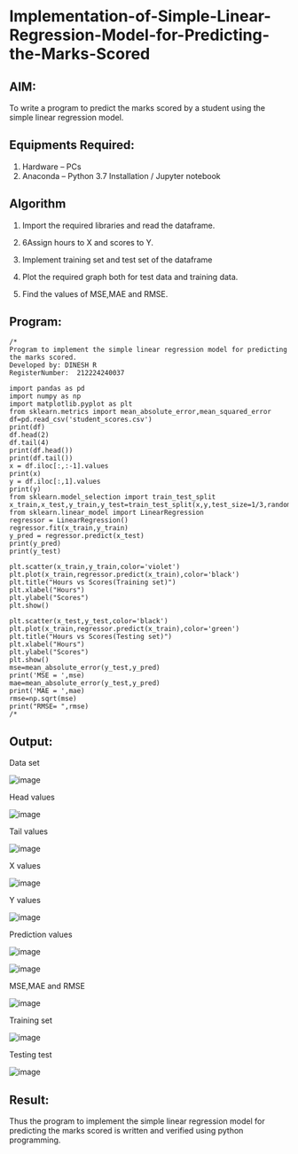 # Implementation-of-Simple-Linear-Regression-Model-for-Predicting-the-Marks-Scored

## AIM:
To write a program to predict the marks scored by a student using the simple linear regression model.

## Equipments Required:
1. Hardware – PCs
2. Anaconda – Python 3.7 Installation / Jupyter notebook

## Algorithm
1. Import the required libraries and read the dataframe.

2. 6Assign hours to X and scores to Y.

3. Implement training set and test set of the dataframe

4. Plot the required graph both for test data and training data.

5. Find the values of MSE,MAE and RMSE.


## Program:
```
/*
Program to implement the simple linear regression model for predicting the marks scored.
Developed by: DINESH R
RegisterNumber:  212224240037

import pandas as pd
import numpy as np
import matplotlib.pyplot as plt
from sklearn.metrics import mean_absolute_error,mean_squared_error
df=pd.read_csv('student_scores.csv')
print(df)
df.head(2)
df.tail(4)
print(df.head())
print(df.tail())
x = df.iloc[:,:-1].values
print(x)
y = df.iloc[:,1].values
print(y)
from sklearn.model_selection import train_test_split
x_train,x_test,y_train,y_test=train_test_split(x,y,test_size=1/3,random_state=0)
from sklearn.linear_model import LinearRegression
regressor = LinearRegression()
regressor.fit(x_train,y_train)
y_pred = regressor.predict(x_test)
print(y_pred)
print(y_test)

plt.scatter(x_train,y_train,color='violet')
plt.plot(x_train,regressor.predict(x_train),color='black')
plt.title("Hours vs Scores(Training set)")
plt.xlabel("Hours")
plt.ylabel("Scores")
plt.show()

plt.scatter(x_test,y_test,color='black')
plt.plot(x_train,regressor.predict(x_train),color='green')
plt.title("Hours vs Scores(Testing set)")
plt.xlabel("Hours")
plt.ylabel("Scores")
plt.show()
mse=mean_absolute_error(y_test,y_pred)
print('MSE = ',mse)
mae=mean_absolute_error(y_test,y_pred)
print('MAE = ',mae)
rmse=np.sqrt(mse)
print("RMSE= ",rmse)
/*
```

## Output:

Data set

![image](https://github.com/preethi2831/Implementation-of-Simple-Linear-Regression-Model-for-Predicting-the-Marks-Scored/assets/155142246/81455bb9-b8a6-4774-8b73-3a3336e91d68)

Head values

![image](https://github.com/preethi2831/Implementation-of-Simple-Linear-Regression-Model-for-Predicting-the-Marks-Scored/assets/155142246/db447040-b591-4951-aad1-f6bcb5b85981)

Tail values

![image](https://github.com/preethi2831/Implementation-of-Simple-Linear-Regression-Model-for-Predicting-the-Marks-Scored/assets/155142246/56289474-aa6a-4b3c-8276-6fc0ea104317)

X values

![image](https://github.com/preethi2831/Implementation-of-Simple-Linear-Regression-Model-for-Predicting-the-Marks-Scored/assets/155142246/a97575e8-220b-4b6c-854c-92eec7fda303)

Y values

![image](https://github.com/preethi2831/Implementation-of-Simple-Linear-Regression-Model-for-Predicting-the-Marks-Scored/assets/155142246/82216034-f46f-4566-8bdb-579fe3acbb7b)

Prediction values

![image](https://github.com/preethi2831/Implementation-of-Simple-Linear-Regression-Model-for-Predicting-the-Marks-Scored/assets/155142246/08881446-e3f0-4189-bc10-5248678ac6cd)

![image](https://github.com/preethi2831/Implementation-of-Simple-Linear-Regression-Model-for-Predicting-the-Marks-Scored/assets/155142246/abf710ea-0ff9-4d1c-939d-8d55f5d1d8b1)

MSE,MAE and RMSE

![image](https://github.com/preethi2831/Implementation-of-Simple-Linear-Regression-Model-for-Predicting-the-Marks-Scored/assets/155142246/283dab67-6e9e-4715-b820-3b4f611c71b1)


Training set

![image](https://github.com/preethi2831/Implementation-of-Simple-Linear-Regression-Model-for-Predicting-the-Marks-Scored/assets/155142246/ba23a23a-9e64-4c6b-b511-f16f895dfb89)

Testing test

![image](https://github.com/preethi2831/Implementation-of-Simple-Linear-Regression-Model-for-Predicting-the-Marks-Scored/assets/155142246/7880c5b3-764c-448e-8573-e08ce87a4a04)

## Result:
Thus the program to implement the simple linear regression model for predicting the marks scored is written and verified using python programming.
